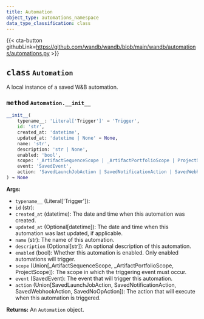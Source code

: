 ```yaml
---
title: Automation
object_type: automations_namespace
data_type_classification: class
---
```


{{< cta-button githubLink=https://github.com/wandb/wandb/blob/main/wandb/automations/automations.py >}}



## <kbd>class</kbd> `Automation`
A local instance of a saved W&B automation.


### <kbd>method</kbd> `Automation.__init__`

```python
__init__(
    typename__: 'Literal['Trigger']' = 'Trigger',
    id: 'str',
    created_at: 'datetime',
    updated_at: 'datetime | None' = None,
    name: 'str',
    description: 'str | None',
    enabled: 'bool',
    scope: '_ArtifactSequenceScope | _ArtifactPortfolioScope | ProjectScope',
    event: 'SavedEvent',
    action: 'SavedLaunchJobAction | SavedNotificationAction | SavedWebhookAction | SavedNoOpAction'
) → None
```

**Args:**
 
 - `typename__` (Literal['Trigger']): 
 - `id` (str): 
 - `created_at` (datetime): The date and time when this automation was created.
 - `updated_at` (Optional[datetime]): The date and time when this automation was last updated, if applicable.
 - `name` (str): The name of this automation.
 - `description` (Optional[str]): An optional description of this automation.
 - `enabled` (bool): Whether this automation is enabled.  Only enabled automations will trigger.
 - `scope` (Union[_ArtifactSequenceScope, _ArtifactPortfolioScope, ProjectScope]): The scope in which the triggering event must occur.
 - `event` (SavedEvent): The event that will trigger this automation.
 - `action` (Union[SavedLaunchJobAction, SavedNotificationAction, SavedWebhookAction, SavedNoOpAction]): The action that will execute when this automation is triggered.

**Returns:**
 An `Automation` object.
